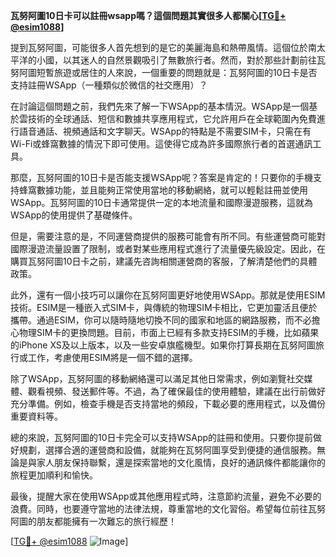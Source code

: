 **瓦努阿圖10日卡可以註冊wsapp嗎？這個問題其實很多人都關心[[TG💪+ @esim1088](https://t.me/s/esim1088)]**

提到瓦努阿圖，可能很多人首先想到的是它的美麗海島和熱帶風情。這個位於南太平洋的小國，以其迷人的自然景觀吸引了無數旅行者。然而，對於那些計劃前往瓦努阿圖短暫旅遊或居住的人來說，一個重要的問題就是：瓦努阿圖的10日卡是否支持註冊WSApp（一種類似於微信的社交應用）？

在討論這個問題之前，我們先來了解一下WSApp的基本情況。WSApp是一個基於雲技術的全球通話、短信和數據共享應用程式，它允許用戶在全球範圍內免費進行語音通話、視頻通話和文字聊天。WSApp的特點是不需要SIM卡，只需在有Wi-Fi或蜂窩數據的情況下即可使用。這使得它成為許多國際旅行者的首選通訊工具。

那麼，瓦努阿圖的10日卡是否能支援WSApp呢？答案是肯定的！只要你的手機支持蜂窩數據功能，並且能夠正常使用當地的移動網絡，就可以輕鬆註冊並使用WSApp。瓦努阿圖的10日卡通常提供一定的本地流量和國際漫遊服務，這就為WSApp的使用提供了基礎條件。

但是，需要注意的是，不同運營商提供的服務可能會有所不同。有些運營商可能對國際漫遊流量設置了限制，或者對某些應用程式進行了流量優先級設定。因此，在購買瓦努阿圖10日卡之前，建議先咨詢相關運營商的客服，了解清楚他們的具體政策。

此外，還有一個小技巧可以讓你在瓦努阿圖更好地使用WSApp。那就是使用ESIM技術。ESIM是一種嵌入式SIM卡，與傳統的物理SIM卡相比，它更加靈活且便於攜帶。通過ESIM，你可以隨時隨地切換不同的國家和地區的網路服務，而不必擔心物理SIM卡的更換問題。目前，市面上已經有多款支持ESIM的手機，比如蘋果的iPhone XS及以上版本，以及一些安卓旗艦機型。如果你打算長期在瓦努阿圖旅行或工作，考慮使用ESIM將是一個不錯的選擇。

除了WSApp，瓦努阿圖的移動網絡還可以滿足其他日常需求，例如瀏覽社交媒體、觀看視頻、發送郵件等。不過，為了確保最佳的使用體驗，建議在出行前做好充分準備。例如，檢查手機是否支持當地的頻段，下載必要的應用程式，以及備份重要資料等。

總的來說，瓦努阿圖的10日卡完全可以支持WSApp的註冊和使用。只要你提前做好規劃，選擇合適的運營商和設備，就能夠在瓦努阿圖享受到便捷的通信服務。無論是與家人朋友保持聯繫，還是探索當地的文化風情，良好的通訊條件都能讓你的旅程更加順利和愉快。

最後，提醒大家在使用WSApp或其他應用程式時，注意節約流量，避免不必要的浪費。同時，也要遵守當地的法律法規，尊重當地的文化習俗。希望每位前往瓦努阿圖的朋友都能擁有一次難忘的旅行經歷！

[[TG💪+ @esim1088](https://t.me/s/esim1088) ![Image](https://i.postimg.cc/4NQfJmqS/Snipaste-2025-05-13-00-14-12.png)]